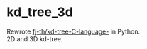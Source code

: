 # kd_tree_3d
Rewrote [fj-th/kd-tree-C-language-](https://github.com/fj-th/kd-tree-C-language-) in Python.  
2D and 3D kd-tree.
